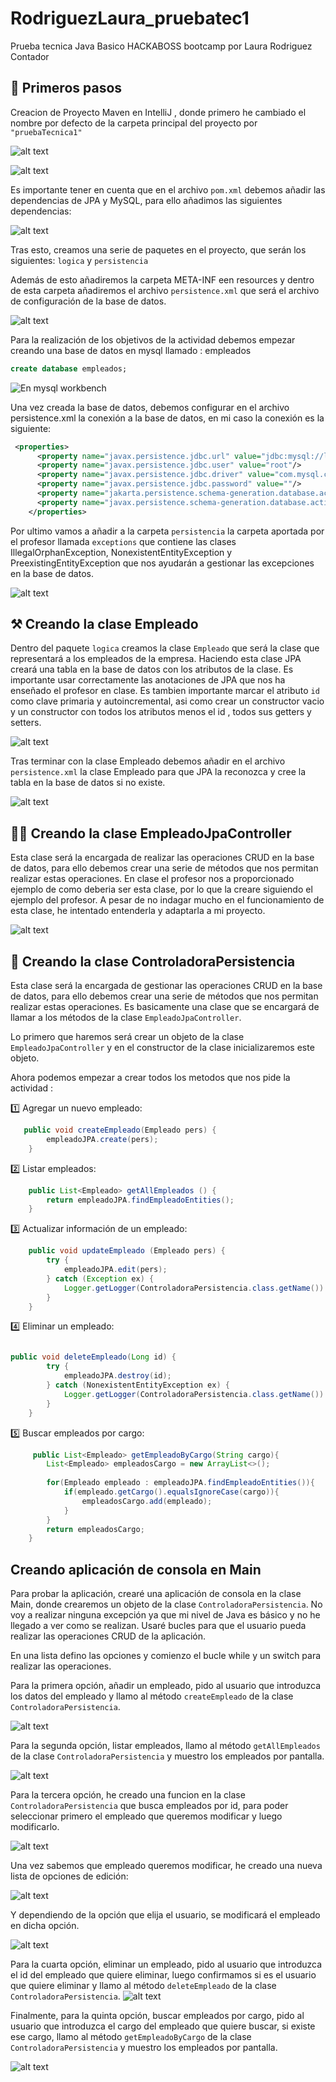 # RodriguezLaura_pruebatec1
Prueba tecnica Java Basico HACKABOSS bootcamp por Laura Rodriguez Contador

## 🚀 Primeros pasos 

Creacion de Proyecto Maven en IntelliJ , donde primero he cambiado el nombre por defecto de la carpeta principal del proyecto por `"pruebaTecnica1"`

![alt text](image-1.png)

![alt text](image-2.png)

Es importante tener en cuenta que en el archivo `pom.xml` debemos añadir las dependencias de JPA y MySQL, para ello añadimos las siguientes dependencias:

![alt text](image-4.png)

Tras esto, creamos una serie de paquetes en el proyecto, que serán los siguientes: `logica` y `persistencia`

Además de esto añadiremos la carpeta META-INF een resources y dentro de esta carpeta añadiremos el archivo `persistence.xml` que será el archivo de configuración de la base de datos.


![alt text](image-3.png)


Para la realización de los objetivos de la actividad debemos empezar creando una base de datos en mysql llamado : empleados


```sql
create database empleados;
```

![En mysql workbench](image.png)

Una vez creada la base de datos, debemos configurar en el archivo persistence.xml la conexión a la base de datos, en mi caso la conexión es la siguiente:

```xml
 <properties>
      <property name="javax.persistence.jdbc.url" value="jdbc:mysql://localhost:3306/empleados?serverTimezone=UTC"/>
      <property name="javax.persistence.jdbc.user" value="root"/>
      <property name="javax.persistence.jdbc.driver" value="com.mysql.cj.jdbc.Driver"/>
      <property name="javax.persistence.jdbc.password" value=""/>
      <property name="jakarta.persistence.schema-generation.database.action" value="create"/>
      <property name="javax.persistence.schema-generation.database.action" value="create"/>
    </properties> 
```


Por ultimo vamos a añadir a la carpeta `persistencia` la carpeta aportada por el profesor llamada `exceptions` que contiene las clases IllegalOrphanException, NonexistentEntityException y PreexistingEntityException que nos ayudarán a gestionar las excepciones en la base de datos.

![alt text](image-5.png)


## ⚒️ Creando la clase Empleado

Dentro del paquete `logica` creamos la clase `Empleado` que será la clase que representará a los empleados de la empresa. Haciendo esta clase JPA creará una tabla en la base de datos con los atributos de la clase.
Es importante usar correctamente las anotaciones de JPA que nos ha enseñado el profesor en clase.
Es tambien importante marcar el atributo `id` como clave primaria y autoincremental, asi como crear un constructor vacio y un constructor con todos los atributos menos el id , todos sus getters y setters.

![alt text](image-8.png)

Tras terminar con la clase Empleado debemos añadir en el archivo `persistence.xml` la clase Empleado para que JPA la reconozca y cree la tabla en la base de datos si no existe.

![alt text](image-7.png)


## 👩‍💻 Creando la clase EmpleadoJpaController 

Esta clase será la encargada de realizar las operaciones CRUD en la base de datos, para ello debemos crear una serie de métodos que nos permitan realizar estas operaciones.
En clase el profesor nos a proporcionado ejemplo de como deberia ser esta clase, por lo que la creare siguiendo el ejemplo del profesor.
A pesar de no indagar mucho en el funcionamiento de esta clase, he intentado entenderla y adaptarla a mi proyecto.


![alt text](image-6.png)


## 📡 Creando la clase ControladoraPersistencia

Esta clase será la encargada de gestionar las operaciones CRUD en la base de datos, para ello debemos crear una serie de métodos que nos permitan realizar estas operaciones. Es basicamente una clase que se encargará de llamar a los métodos de la clase `EmpleadoJpaController`.

Lo primero que haremos será crear un objeto de la clase `EmpleadoJpaController` y en el constructor de la clase inicializaremos este objeto.

Ahora podemos empezar a crear todos los metodos que nos pide la actividad :

1️⃣ Agregar un nuevo empleado:

```java
   public void createEmpleado(Empleado pers) {
        empleadoJPA.create(pers);
    }
```
2️⃣ Listar empleados:

```java
    public List<Empleado> getAllEmpleados () {
        return empleadoJPA.findEmpleadoEntities();
    }
```
3️⃣ Actualizar información de un empleado: 
    
```java
    public void updateEmpleado (Empleado pers) {
        try {
            empleadoJPA.edit(pers);
        } catch (Exception ex) {
            Logger.getLogger(ControladoraPersistencia.class.getName()).log(Level.SEVERE, null, ex);
        }
    }
```

4️⃣ Eliminar un empleado:

```java

public void deleteEmpleado(Long id) {
        try {
            empleadoJPA.destroy(id);
        } catch (NonexistentEntityException ex) {
            Logger.getLogger(ControladoraPersistencia.class.getName()).log(Level.SEVERE, null, ex);
        }
    }

```

5️⃣ Buscar empleados por cargo:

```java
     public List<Empleado> getEmpleadoByCargo(String cargo){
        List<Empleado> empleadosCargo = new ArrayList<>();
        
        for(Empleado empleado : empleadoJPA.findEmpleadoEntities()){
            if(empleado.getCargo().equalsIgnoreCase(cargo)){
                empleadosCargo.add(empleado);
            }
        }
        return empleadosCargo;
    }

```

## Creando aplicación de consola en Main

Para probar la aplicación, crearé una aplicación de consola en la clase Main, donde crearemos un objeto de la clase `ControladoraPersistencia`.
No voy a realizar ninguna excepción ya que mi nivel de Java es básico y no he llegado a ver como se realizan.
Usaré bucles para que el usuario pueda realizar las operaciones CRUD de la aplicación.

En una lista defino las opciones y comienzo el bucle while y un switch para realizar las operaciones. 

Para la primera opción, añadir un empleado, pido al usuario que introduzca los datos del empleado y llamo al método `createEmpleado` de la clase `ControladoraPersistencia`.

![alt text](image-9.png)

Para la segunda opción, listar empleados, llamo al método `getAllEmpleados` de la clase `ControladoraPersistencia` y muestro los empleados por pantalla.

![alt text](image-10.png)

Para la tercera opción, he creado una funcion en la clase `ControladoraPersistencia` que busca empleados por id, para poder seleccionar primero el empleado que queremos modificar y luego modificarlo.

![alt text](image-11.png)

Una vez sabemos que empleado queremos modificar, he creado una nueva lista de opciones de edición:

![alt text](image-12.png)

Y dependiendo de la opción que elija el usuario, se modificará el empleado en dicha opción.

![alt text](image-13.png)

Para la cuarta opción, eliminar un empleado, pido al usuario que introduzca el id del empleado que quiere eliminar, luego confirmamos si es el usuario que quiere eliminar y llamo al método `deleteEmpleado` de la clase `ControladoraPersistencia`.
![alt text](image-14.png)

Finalmente, para la quinta opción, buscar empleados por cargo, pido al usuario que introduzca el cargo del empleado que quiere buscar, si existe ese cargo, llamo al método `getEmpleadoByCargo` de la clase `ControladoraPersistencia` y muestro los empleados por pantalla.

![alt text](image-15.png)